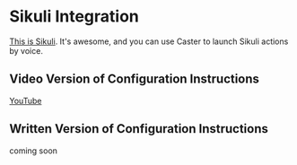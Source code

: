# Sikuli Integration

[This is Sikuli](http://www.sikuli.org). It's awesome, and you can use Caster to launch Sikuli actions by voice.

## Video Version of Configuration Instructions
[YouTube](https://youtu.be/RFdsD2OgDzk?list=PLV6JPhkq1x8LHu02YefhUU9rXiB2PK8tc)

## Written Version of Configuration Instructions
coming soon